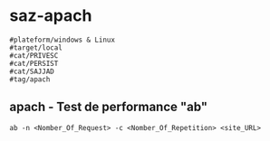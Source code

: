 # saz-apach
```
#plateform/windows & Linux
#target/local
#cat/PRIVESC
#cat/PERSIST
#cat/SAJJAD
#tag/apach
```

## apach - Test de  performance "ab"
```
ab -n <Nomber_Of_Request> -c <Nomber_Of_Repetition> <site_URL>
```



